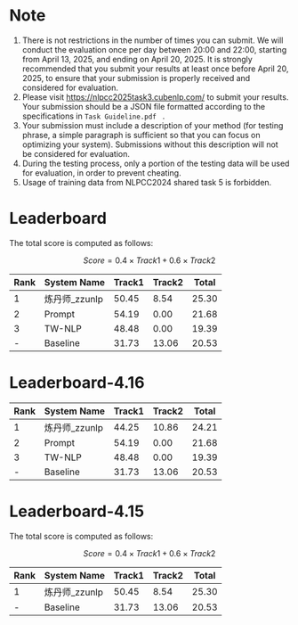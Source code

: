 # Note

1. There is not restrictions in the number of times you can submit. We will conduct the evaluation once per day between 20:00 and 22:00, starting from April 13, 2025, and ending on April 20, 2025. It is strongly recommended that you submit your results at least once before April 20, 2025, to ensure that your submission is properly received and considered for evaluation.
2. Please visit https://nlpcc2025task3.cubenlp.com/ to submit your results. Your submission should be a JSON file formatted according to the specifications in  `Task Guideline.pdf ` .
3. Your submission must include a description of your method (for testing phrase, a simple paragraph is sufficient so that you can focus on optimizing your system). Submissions without this description will not be considered for evaluation.
4. During the testing process, only a portion of the testing data will be used for evaluation, in order to prevent cheating.
5. Usage of training data from NLPCC2024 shared task 5 is forbidden.

# Leaderboard

The total score is computed as follows:

$$Score = 0.4\times Track1 + 0.6 \times Track2$$

| Rank | System Name   | Track1 | Track2 | Total |
| ---- | ------------- | ------ | ------ | ----- |
| 1    | 炼丹师_zzunlp | 50.45  | 8.54   | 25.30 |
| 2    | Prompt        | 54.19  | 0.00   | 21.68 |
| 3    | TW-NLP        | 48.48  | 0.00   | 19.39 |
| -    | Baseline      | 31.73  | 13.06  | 20.53 |



# Leaderboard-4.16

| Rank | System Name   | Track1 | Track2 | Total |
| ---- | ------------- | ------ | ------ | ----- |
| 1    | 炼丹师_zzunlp | 44.25  | 10.86  | 24.21 |
| 2    | Prompt        | 54.19  | 0.00   | 21.68 |
| 3    | TW-NLP        | 48.48  | 0.00   | 19.39 |
| -    | Baseline      | 31.73  | 13.06  | 20.53 |



# Leaderboard-4.15

The total score is computed as follows:

$$Score = 0.4\times Track1 + 0.6 \times Track2$$

| Rank | System Name   | Track1 | Track2 | Total |
| ---- | ------------- | ------ | ------ | ----- |
| 1    | 炼丹师_zzunlp | 50.45  | 8.54   | 25.30 |
| -    | Baseline      | 31.73  | 13.06  | 20.53 |



